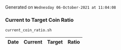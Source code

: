 Generated on `Wednesday 06-October-2021 at 11:04:08`

### Current to Target Coin Ratio
`current_coin_ratio.sh`

Date|Current|Target|Ratio
---|---|---|---
